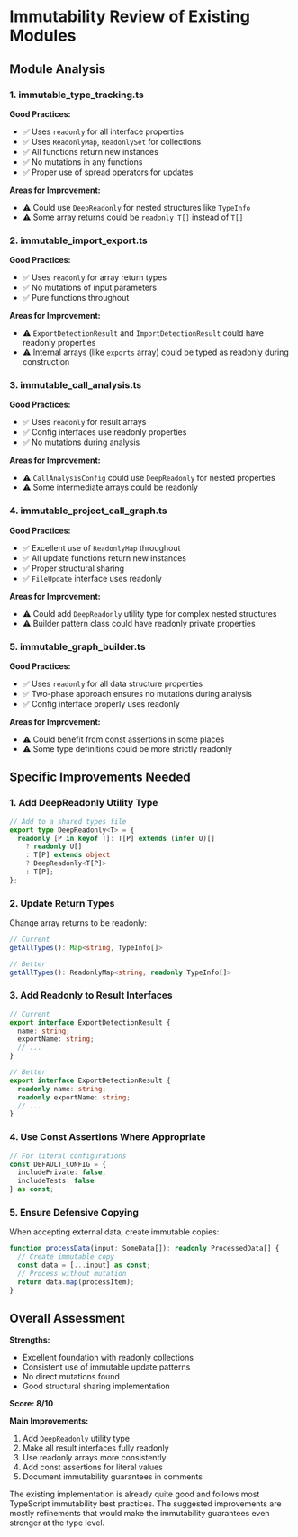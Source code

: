 # Immutability Review of Existing Modules

## Module Analysis

### 1. immutable_type_tracking.ts

**Good Practices:**
- ✅ Uses `readonly` for all interface properties
- ✅ Uses `ReadonlyMap`, `ReadonlySet` for collections
- ✅ All functions return new instances
- ✅ No mutations in any functions
- ✅ Proper use of spread operators for updates

**Areas for Improvement:**
- ⚠️ Could use `DeepReadonly` for nested structures like `TypeInfo`
- ⚠️ Some array returns could be `readonly T[]` instead of `T[]`

### 2. immutable_import_export.ts

**Good Practices:**
- ✅ Uses `readonly` for array return types
- ✅ No mutations of input parameters
- ✅ Pure functions throughout

**Areas for Improvement:**
- ⚠️ `ExportDetectionResult` and `ImportDetectionResult` could have readonly properties
- ⚠️ Internal arrays (like `exports` array) could be typed as readonly during construction

### 3. immutable_call_analysis.ts

**Good Practices:**
- ✅ Uses `readonly` for result arrays
- ✅ Config interfaces use readonly properties
- ✅ No mutations during analysis

**Areas for Improvement:**
- ⚠️ `CallAnalysisConfig` could use `DeepReadonly` for nested properties
- ⚠️ Some intermediate arrays could be readonly

### 4. immutable_project_call_graph.ts

**Good Practices:**
- ✅ Excellent use of `ReadonlyMap` throughout
- ✅ All update functions return new instances
- ✅ Proper structural sharing
- ✅ `FileUpdate` interface uses readonly

**Areas for Improvement:**
- ⚠️ Could add `DeepReadonly` utility type for complex nested structures
- ⚠️ Builder pattern class could have readonly private properties

### 5. immutable_graph_builder.ts

**Good Practices:**
- ✅ Uses `readonly` for all data structure properties
- ✅ Two-phase approach ensures no mutations during analysis
- ✅ Config interface properly uses readonly

**Areas for Improvement:**
- ⚠️ Could benefit from const assertions in some places
- ⚠️ Some type definitions could be more strictly readonly

## Specific Improvements Needed

### 1. Add DeepReadonly Utility Type

```typescript
// Add to a shared types file
export type DeepReadonly<T> = {
  readonly [P in keyof T]: T[P] extends (infer U)[]
    ? readonly U[]
    : T[P] extends object
    ? DeepReadonly<T[P]>
    : T[P];
};
```

### 2. Update Return Types

Change array returns to be readonly:
```typescript
// Current
getAllTypes(): Map<string, TypeInfo[]>

// Better
getAllTypes(): ReadonlyMap<string, readonly TypeInfo[]>
```

### 3. Add Readonly to Result Interfaces

```typescript
// Current
export interface ExportDetectionResult {
  name: string;
  exportName: string;
  // ...
}

// Better
export interface ExportDetectionResult {
  readonly name: string;
  readonly exportName: string;
  // ...
}
```

### 4. Use Const Assertions Where Appropriate

```typescript
// For literal configurations
const DEFAULT_CONFIG = {
  includePrivate: false,
  includeTests: false
} as const;
```

### 5. Ensure Defensive Copying

When accepting external data, create immutable copies:
```typescript
function processData(input: SomeData[]): readonly ProcessedData[] {
  // Create immutable copy
  const data = [...input] as const;
  // Process without mutation
  return data.map(processItem);
}
```

## Overall Assessment

**Strengths:**
- Excellent foundation with readonly collections
- Consistent use of immutable update patterns
- No direct mutations found
- Good structural sharing implementation

**Score: 8/10**

**Main Improvements:**
1. Add `DeepReadonly` utility type
2. Make all result interfaces fully readonly
3. Use readonly arrays more consistently
4. Add const assertions for literal values
5. Document immutability guarantees in comments

The existing implementation is already quite good and follows most TypeScript immutability best practices. The suggested improvements are mostly refinements that would make the immutability guarantees even stronger at the type level.